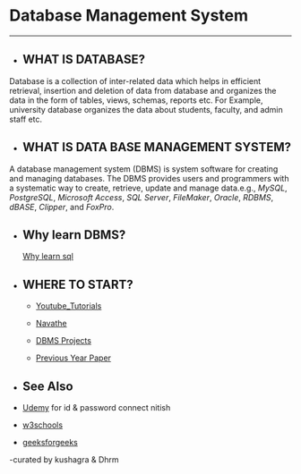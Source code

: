 # Database Management System
----------------------------------
+ ## WHAT IS DATABASE?
Database is a collection of inter-related data which helps in efficient retrieval, insertion and deletion of data from database and organizes the data in the form of tables, views, schemas, reports etc. For Example, university database organizes the data about students, faculty, and admin staff etc.
+ ## WHAT IS DATA BASE MANAGEMENT SYSTEM?
A database management system (DBMS) is system software for creating and managing databases. The DBMS provides users and programmers with a systematic way to create, retrieve, update and manage data.e.g., *MySQL*, *PostgreSQL*, *Microsoft Access*, *SQL Server*, *FileMaker*, *Oracle*, *RDBMS*, *dBASE*, *Clipper*, and *FoxPro*.
+ ## Why learn DBMS?
     [Why learn sql](https://www.pluralsight.com/blog/software-development/5-reasons-to-learn-sql)
    
* ## WHERE TO START?
  + [Youtube_Tutorials](https://www.youtube.com/playlist?list=PL7ersPsTyYt1ebhCAv0eLaQE-urdmELIx)
  
  + [Navathe](https://drive.google.com/open?id=14t3T6ljsM75wa_qMJs5zDqIeZlJ_MkwO)
  
  + [DBMS Projects](https://drive.google.com/open?id=1-AEedCzKw7XuigTKNuoJS3QYweMNSJro)
  
  + [Previous Year Paper](https://drive.google.com/open?id=1VPq9ggHWPdVZmpTMqngjMkR1ZCxVyzov)
  
 + ## See Also
  
  + [Udemy](https://www.udemy.com/complete-mysql-database-course-from-zero-to-hero/) for id & password connect nitish
  
  + [w3schools](https://www.w3schools.in/dbms "w3schools")
         
  + [geeksforgeeks](https://www.geeksforgeeks.org/database-management-system-introduction-set-1/)
         
  
  -curated by kushagra & Dhrm

